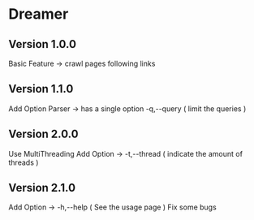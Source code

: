 # Dreamer

## Version 1.0.0
Basic Feature -> crawl pages following links

## Version 1.1.0
Add Option Parser -> has a single option -q,--query ( limit the queries )

## Version 2.0.0
Use MultiThreading
Add Option -> -t,--thread ( indicate the amount of threads )

## Version 2.1.0
Add Option -> -h,--help ( See the usage page )
Fix some bugs
